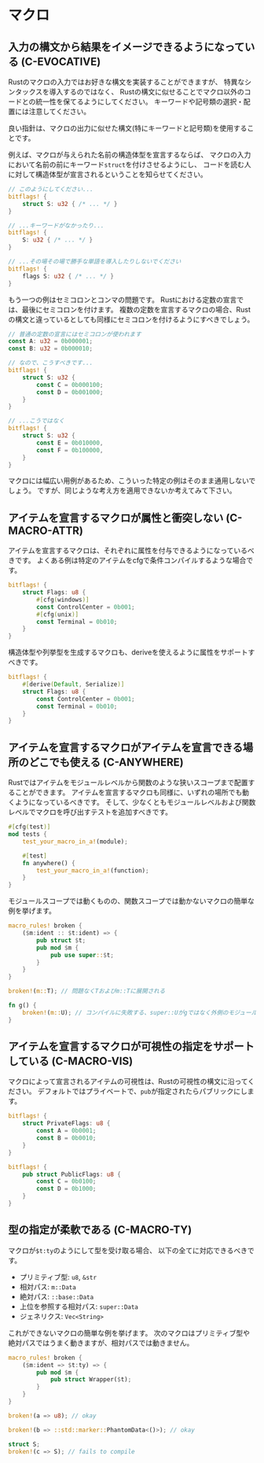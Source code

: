 # マクロ


<a id="c-evocative"></a>
## 入力の構文から結果をイメージできるようになっている (C-EVOCATIVE)

Rustのマクロの入力ではお好きな構文を実装することができますが、
特異なシンタックスを導入するのではなく、
Rustの構文に似せることでマクロ以外のコードとの統一性を保てるようにしてください。
キーワードや記号類の選択・配置には注意してください。

良い指針は、マクロの出力に似せた構文(特にキーワードと記号類)を使用することです。

例えば、マクロが与えられた名前の構造体型を宣言するならば、
マクロの入力において名前の前にキーワード`struct`を付けさせるようにし、
コードを読む人に対して構造体型が宣言されるということを知らせてください。

```rust
// このようにしてください...
bitflags! {
    struct S: u32 { /* ... */ }
}

// ...キーワードがなかったり...
bitflags! {
    S: u32 { /* ... */ }
}

// ...その場その場で勝手な単語を導入したりしないでください
bitflags! {
    flags S: u32 { /* ... */ }
}
```

もう一つの例はセミコロンとコンマの問題です。
Rustにおける定数の宣言では、最後にセミコロンを付けます。
複数の定数を宣言するマクロの場合、Rustの構文と違っているとしても同様にセミコロンを付けるようにすべきでしょう。

```rust
// 普通の定数の宣言にはセミコロンが使われます
const A: u32 = 0b000001;
const B: u32 = 0b000010;

// なので、こうすべきです...
bitflags! {
    struct S: u32 {
        const C = 0b000100;
        const D = 0b001000;
    }
}

// ...こうではなく
bitflags! {
    struct S: u32 {
        const E = 0b010000,
        const F = 0b100000,
    }
}
```

マクロには幅広い用例があるため、こういった特定の例はそのまま通用しないでしょう。
ですが、同じような考え方を適用できないか考えてみて下さい。


<a id="c-macro-attr"></a>
## アイテムを宣言するマクロが属性と衝突しない (C-MACRO-ATTR)

アイテムを宣言するマクロは、それぞれに属性を付与できるようになっているべきです。
よくある例は特定のアイテムをcfgで条件コンパイルするような場合です。

```rust
bitflags! {
    struct Flags: u8 {
        #[cfg(windows)]
        const ControlCenter = 0b001;
        #[cfg(unix)]
        const Terminal = 0b010;
    }
}
```

構造体型や列挙型を生成するマクロも、deriveを使えるように属性をサポートすべきです。

```rust
bitflags! {
    #[derive(Default, Serialize)]
    struct Flags: u8 {
        const ControlCenter = 0b001;
        const Terminal = 0b010;
    }
}
```


<a id="c-anywhere"></a>
## アイテムを宣言するマクロがアイテムを宣言できる場所のどこでも使える (C-ANYWHERE)

Rustではアイテムをモジュールレベルから関数のような狭いスコープまで配置することができます。
アイテムを宣言するマクロも同様に、いずれの場所でも動くようになっているべきです。
そして、少なくともモジュールレベルおよび関数レベルでマクロを呼び出すテストを追加すべきです。

```rust
#[cfg(test)]
mod tests {
    test_your_macro_in_a!(module);

    #[test]
    fn anywhere() {
        test_your_macro_in_a!(function);
    }
}
```

モジュールスコープでは動くものの、関数スコープでは動かないマクロの簡単な例を挙げます。

```rust
macro_rules! broken {
    ($m:ident :: $t:ident) => {
        pub struct $t;
        pub mod $m {
            pub use super::$t;
        }
    }
}

broken!(m::T); // 問題なくTおよびm::Tに展開される

fn g() {
    broken!(m::U); // コンパイルに失敗する、super::Uがgではなく外側のモジュールの方を指すため
}
```


<a id="c-macro-vis"></a>
## アイテムを宣言するマクロが可視性の指定をサポートしている (C-MACRO-VIS)

マクロによって宣言されるアイテムの可視性は、Rustの可視性の構文に沿ってください。
デフォルトではプライベートで、`pub`が指定されたらパブリックにします。

```rust
bitflags! {
    struct PrivateFlags: u8 {
        const A = 0b0001;
        const B = 0b0010;
    }
}

bitflags! {
    pub struct PublicFlags: u8 {
        const C = 0b0100;
        const D = 0b1000;
    }
}
```


<a id="c-macro-ty"></a>
## 型の指定が柔軟である (C-MACRO-TY)

マクロが`$t:ty`のようにして型を受け取る場合、
以下の全てに対応できるべきです。

- プリミティブ型: `u8`, `&str`
- 相対パス: `m::Data`
- 絶対パス: `::base::Data`
- 上位を参照する相対パス: `super::Data`
- ジェネリクス: `Vec<String>`

これができないマクロの簡単な例を挙げます。
次のマクロはプリミティブ型や絶対パスではうまく動きますが、相対パスでは動きません。

```rust
macro_rules! broken {
    ($m:ident => $t:ty) => {
        pub mod $m {
            pub struct Wrapper($t);
        }
    }
}

broken!(a => u8); // okay

broken!(b => ::std::marker::PhantomData<()>); // okay

struct S;
broken!(c => S); // fails to compile
```
